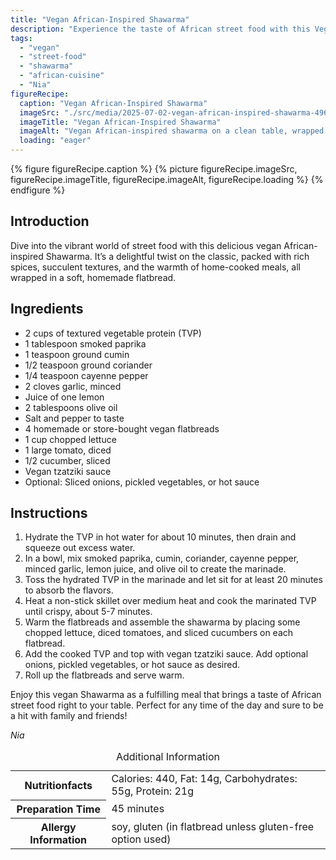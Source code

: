 ```yaml
---
title: "Vegan African-Inspired Shawarma"
description: "Experience the taste of African street food with this Vegan African-Inspired Shawarma, featuring rich spices and homemade flatbread."
tags:
  - "vegan"
  - "street-food"
  - "shawarma"
  - "african-cuisine"
  - "Nia"
figureRecipe: 
  caption: "Vegan African-Inspired Shawarma"
  imageSrc: "./src/media/2025-07-02-vegan-african-inspired-shawarma-4969.png"
  imageTitle: "Vegan African-Inspired Shawarma"
  imageAlt: "Vegan African-inspired shawarma on a clean table, wrapped in homemade flatbread with visible spiced filling, fresh veggies, and vegan tzatziki sauce."
  loading: "eager"
---
```


{% figure figureRecipe.caption %}
{% picture figureRecipe.imageSrc, figureRecipe.imageTitle, figureRecipe.imageAlt, figureRecipe.loading %}
{% endfigure %}

## Introduction

Dive into the vibrant world of street food with this delicious vegan African-inspired Shawarma. It’s a delightful twist on the classic, packed with rich spices, succulent textures, and the warmth of home-cooked meals, all wrapped in a soft, homemade flatbread.

## Ingredients

- 2 cups of textured vegetable protein (TVP)
- 1 tablespoon smoked paprika
- 1 teaspoon ground cumin
- 1/2 teaspoon ground coriander
- 1/4 teaspoon cayenne pepper
- 2 cloves garlic, minced
- Juice of one lemon
- 2 tablespoons olive oil
- Salt and pepper to taste
- 4 homemade or store-bought vegan flatbreads
- 1 cup chopped lettuce
- 1 large tomato, diced
- 1/2 cucumber, sliced
- Vegan tzatziki sauce
- Optional: Sliced onions, pickled vegetables, or hot sauce

## Instructions

1. Hydrate the TVP in hot water for about 10 minutes, then drain and squeeze out excess water.
2. In a bowl, mix smoked paprika, cumin, coriander, cayenne pepper, minced garlic, lemon juice, and olive oil to create the marinade.
3. Toss the hydrated TVP in the marinade and let sit for at least 20 minutes to absorb the flavors.
4. Heat a non-stick skillet over medium heat and cook the marinated TVP until crispy, about 5-7 minutes.
5. Warm the flatbreads and assemble the shawarma by placing some chopped lettuce, diced tomatoes, and sliced cucumbers on each flatbread.
6. Add the cooked TVP and top with vegan tzatziki sauce. Add optional onions, pickled vegetables, or hot sauce as desired.
7. Roll up the flatbreads and serve warm.

Enjoy this vegan Shawarma as a fulfilling meal that brings a taste of African street food right to your table. Perfect for any time of the day and sure to be a hit with family and friends!

*Nia*

<table><caption class='sr-only'>Additional Information</caption><tr><th>Nutritionfacts</th><td>Calories: 440, Fat: 14g, Carbohydrates: 55g, Protein: 21g&nbsp;</td></tr><tr><th>Preparation Time</th><td>45 minutes&nbsp;</td></tr><tr><th>Allergy Information</th><td>soy, gluten (in flatbread unless gluten-free option used)&nbsp;</td></tr></table>

